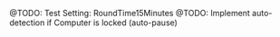 @TODO: Test Setting: RoundTime15Minutes
@TODO: Implement auto-detection if Computer is locked (auto-pause)